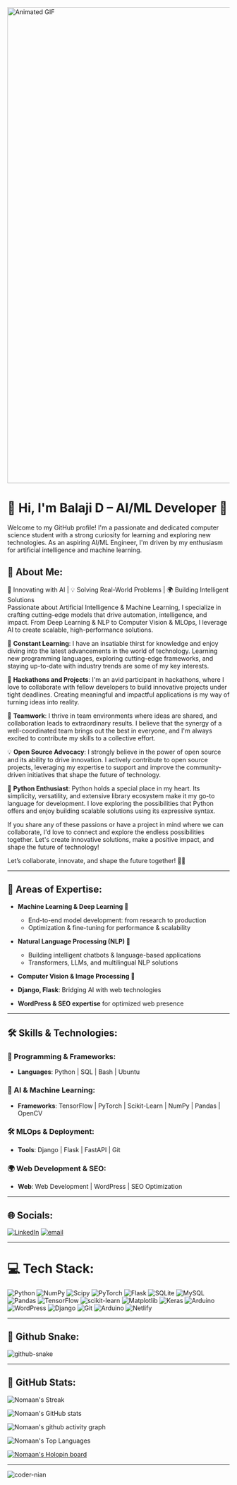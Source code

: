<img src="https://user-images.githubusercontent.com/119114162/224994258-80e12746-1bc3-4502-ac06-52570e2c7a83.gif" alt="Animated GIF" style="width: 1080px; height: auto;">

# 👋 Hi, I'm Balaji D – AI/ML Developer 🚀

Welcome to my GitHub profile! I'm a passionate and dedicated computer science student with a strong curiosity for learning and exploring new technologies. As an aspiring AI/ML Engineer, I'm driven by my enthusiasm for artificial intelligence and machine learning.

## 💫 About Me:
🧠 Innovating with AI | 💡 Solving Real-World Problems | 🌍 Building Intelligent Solutions  
Passionate about Artificial Intelligence & Machine Learning, I specialize in crafting cutting-edge models that drive automation, intelligence, and impact. From Deep Learning & NLP to Computer Vision & MLOps, I leverage AI to create scalable, high-performance solutions.  

🌱 **Constant Learning**: I have an insatiable thirst for knowledge and enjoy diving into the latest advancements in the world of technology. Learning new programming languages, exploring cutting-edge frameworks, and staying up-to-date with industry trends are some of my key interests.

🚀 **Hackathons and Projects**: I'm an avid participant in hackathons, where I love to collaborate with fellow developers to build innovative projects under tight deadlines. Creating meaningful and impactful applications is my way of turning ideas into reality.

👥 **Teamwork**: I thrive in team environments where ideas are shared, and collaboration leads to extraordinary results. I believe that the synergy of a well-coordinated team brings out the best in everyone, and I'm always excited to contribute my skills to a collective effort.

💡 **Open Source Advocacy**: I strongly believe in the power of open source and its ability to drive innovation. I actively contribute to open source projects, leveraging my expertise to support and improve the community-driven initiatives that shape the future of technology.

🐍 **Python Enthusiast**: Python holds a special place in my heart. Its simplicity, versatility, and extensive library ecosystem make it my go-to language for development. I love exploring the possibilities that Python offers and enjoy building scalable solutions using its expressive syntax.

If you share any of these passions or have a project in mind where we can collaborate, I'd love to connect and explore the endless possibilities together. Let's create innovative solutions, make a positive impact, and shape the future of technology!

Let’s collaborate, innovate, and shape the future together! 🤖✨

---

## 🔭 Areas of Expertise:
- **Machine Learning & Deep Learning 🧠**
  - End-to-end model development: from research to production
  - Optimization & fine-tuning for performance & scalability

- **Natural Language Processing (NLP) 📖**
  - Building intelligent chatbots & language-based applications
  - Transformers, LLMs, and multilingual NLP solutions

- **Computer Vision & Image Processing 👀**

- **Django, Flask**: Bridging AI with web technologies  
- **WordPress & SEO expertise** for optimized web presence

---

## 🛠 Skills & Technologies:

### 🚀 Programming & Frameworks:
- **Languages**: Python | SQL | Bash | Ubuntu

### 🧠 AI & Machine Learning:
- **Frameworks**: TensorFlow | PyTorch | Scikit-Learn | NumPy | Pandas | OpenCV

### 🛠 MLOps & Deployment:
- **Tools**: Django | Flask | FastAPI | Git

### 🌍 Web Development & SEO:
- **Web**: Web Development | WordPress | SEO Optimization

---

## 🌐 Socials:
[![LinkedIn](https://img.shields.io/badge/LinkedIn-%230077B5.svg?logo=linkedin&logoColor=white)](https://linkedin.com/in/https://www.linkedin.com/feed/update/urn:li:share:7292052796290293760/) [![email](https://img.shields.io/badge/Email-D14836?logo=gmail&logoColor=white)](mailto:balajidevaraj18@gmail.com) 

---

# 💻 Tech Stack:
![Python](https://img.shields.io/badge/python-3670A0?style=for-the-badge&logo=python&logoColor=ffdd54) ![NumPy](https://img.shields.io/badge/numpy-%23013243.svg?style=for-the-badge&logo=numpy&logoColor=white) ![Scipy](https://img.shields.io/badge/SciPy-%230C55A5.svg?style=for-the-badge&logo=scipy&logoColor=%white) ![PyTorch](https://img.shields.io/badge/PyTorch-%23EE4C2C.svg?style=for-the-badge&logo=PyTorch&logoColor=white) ![Flask](https://img.shields.io/badge/flask-%23000.svg?style=for-the-badge&logo=flask&logoColor=white) ![SQLite](https://img.shields.io/badge/sqlite-%2307405e.svg?style=for-the-badge&logo=sqlite&logoColor=white) ![MySQL](https://img.shields.io/badge/mysql-4479A1.svg?style=for-the-badge&logo=mysql&logoColor=white) ![Pandas](https://img.shields.io/badge/pandas-%23150458.svg?style=for-the-badge&logo=pandas&logoColor=white) ![TensorFlow](https://img.shields.io/badge/TensorFlow-%23FF6F00.svg?style=for-the-badge&logo=TensorFlow&logoColor=white) ![scikit-learn](https://img.shields.io/badge/scikit--learn-%23F7931E.svg?style=for-the-badge&logo=scikit-learn&logoColor=white) ![Matplotlib](https://img.shields.io/badge/Matplotlib-%23ffffff.svg?style=for-the-badge&logo=Matplotlib&logoColor=black) ![Keras](https://img.shields.io/badge/Keras-%23D00000.svg?style=for-the-badge&logo=Keras&logoColor=white) ![Arduino](https://img.shields.io/badge/-Arduino-00979D?style=for-the-badge&logo=Arduino&logoColor=white) ![WordPress](https://img.shields.io/badge/WordPress-%23117AC9.svg?style=for-the-badge&logo=WordPress&logoColor=white) ![Django](https://img.shields.io/badge/django-%23092E20.svg?style=for-the-badge&logo=django&logoColor=white) ![Git](https://img.shields.io/badge/git-%23F05033.svg?style=for-the-badge&logo=git&logoColor=white) ![Arduino](https://img.shields.io/badge/-Arduino-00979D?style=for-the-badge&logo=Arduino&logoColor=white) ![Netlify](https://img.shields.io/badge/netlify-%23000000.svg?style=for-the-badge&logo=netlify&logoColor=#00C7B7)

---

## 🌟 Github Snake:
<picture>
  <source media="(prefers-color-scheme: dark)" srcset="https://raw.githubusercontent.com/tobiasmeyhoefer/tobiasmeyhoefer/output/github-snake-dark.svg" />
  <source media="(prefers-color-scheme: light)" srcset="https://raw.githubusercontent.com/tobiasmeyhoefer/tobiasmeyhoefer/output/github-snake.svg" />
  <img alt="github-snake" src="https://raw.githubusercontent.com/tobiasmeyhoefer/tobiasmeyhoefer/output/github-snake.svg" />
</picture>

---

## 🏅 GitHub Stats:
![Nomaan's Streak](https://streak-stats.demolab.com?user=coder-nian&theme=radical&card_width=1080)

![Nomaan's GitHub stats](https://github-readme-stats.vercel.app/api?username=coder-nian&show_icons=true&theme=radical&card_width=1080)

![Nomaan's github activity graph](https://github-readme-activity-graph.vercel.app/graph?username=coder-nian&bg_color=000000&color=417e86&line=ff0000&point=948484&area=true&hide_border=true)

![Nomaan's Top Languages](https://github-readme-stats.vercel.app/api/top-langs/?username=coder-nian&layout=compact&theme=radical&card_width=1080)

[![Nomaan's Holopin board](https://holopin.me/nian)](https://holopin.io/@nian)

---

<p align="left">
  <img src="https://komarev.com/ghpvc/?username=coder-nian&label=Profile%20views&color=0e75b6&style=flat" alt="coder-nian" />
</p>
